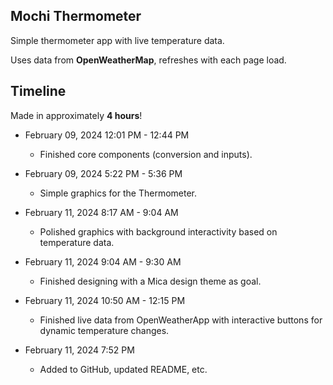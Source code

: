 ## Mochi Thermometer
Simple thermometer app with live temperature data.

Uses data from **OpenWeatherMap**, refreshes with each page load.

## Timeline
Made in approximately **4 hours**!
* February 09, 2024 12:01 PM - 12:44 PM
  * Finished core components (conversion and inputs).
    
* February 09, 2024 5:22 PM - 5:36 PM
  * Simple graphics for the Thermometer.
    
* February 11, 2024 8:17 AM - 9:04 AM
  * Polished graphics with background interactivity based on temperature data.
    
* February 11, 2024 9:04 AM - 9:30 AM
  * Finished designing with a Mica design theme as goal.
    
* February 11, 2024 10:50 AM - 12:15 PM
  * Finished live data from OpenWeatherApp with interactive buttons for dynamic temperature changes.
    
* February 11, 2024 7:52 PM
  * Added to GitHub, updated README, etc.
